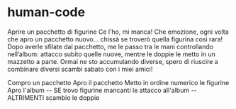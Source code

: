 # human-code 
Aprire un pacchetto di figurine Ce l’ho, mi manca! Che emozione, ogni volta che apro un pacchetto nuovo... chissà se troverò quella figurina così rara! Dopo averle sfilate dal pacchetto, me le passo tra le mani controllando nell’album: attacco subito quelle nuove, mentre le doppie le metto in un mazzetto a parte. Ormai ne sto accumulando diverse, spero di riuscire a combinare diversi scambi sabato con i miei amici!

Compro un pacchetto
Apro il pacchetto
Metto in ordine numerico le figurine
Apro l'album -- SE trovo figurine mancanti le attacco all'album -- ALTRIMENTI scambio le doppie
